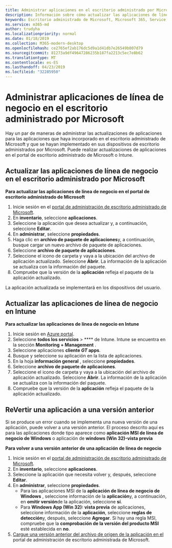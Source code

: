 ```yaml
---
title: Administrar aplicaciones en el escritorio administrado por Microsoft
description: Información sobre cómo actualizar las aplicaciones de línea de negocio que se implementan en dispositivos de escritorio administrados por Microsoft
keywords: Escritorio administrado de Microsoft, Microsoft 365, Service, Documentation
ms.service: m365-md
author: trudyha
ms.localizationpriority: normal
ms.date: 01/18/2019
ms.collection: M365-modern-desktop
ms.openlocfilehash: ce2765ef2ab176dc5d9a1d41db7e26549b007d79
ms.sourcegitcommit: 81273a9df49647286235b187fa2213c5ec7e8b62
ms.translationtype: MT
ms.contentlocale: es-ES
ms.lasthandoff: 04/23/2019
ms.locfileid: "32285950"
---
```

# <a name="manage-line-of-business-apps-in-microsoft-managed-desktop"></a>Administrar aplicaciones de línea de negocio en el escritorio administrado por Microsoft

<!--Application management -->

Hay un par de maneras de administrar las actualizaciones de aplicaciones para las aplicaciones que haya incorporado en el escritorio administrado de Microsoft y que se hayan implementado en sus dispositivos de escritorio administrados por Microsoft. Puede realizar actualizaciones de aplicaciones en el portal de escritorio administrado de Microsoft o Intune. 

<span id="update-app-mmd" />

## <a name="update-line-of-business-apps-in-microsoft-managed-desktop"></a>Actualizar las aplicaciones de línea de negocio en el escritorio administrado por Microsoft

**Para actualizar las aplicaciones de línea de negocio en el portal de escritorio administrado de Microsoft**
1. Inicie sesión en el [portal de administración de escritorio administrado de Microsoft](http://aka.ms/mmdportal).
2. En **inventario**, seleccione **aplicaciones**.  
3. Seleccione la aplicación que desea actualizar y, a continuación, seleccione **Editar**.
4. En **administrar**, seleccione **propiedades**. 
5. Haga clic en **archivo de paquete de aplicaciones**y, a continuación, busque cargar un nuevo archivo de paquete de aplicaciones.
6. Seleccione **archivo de paquete de aplicaciones**.
7. Seleccione el icono de carpeta y vaya a la ubicación del archivo de aplicación actualizado. Seleccione **Abrir**. La información de la aplicación se actualiza con la información del paquete.
8. Compruebe que la versión de la **aplicación** refleja el paquete de la aplicación actualizado. 

La aplicación actualizada se implementará en los dispositivos del usuario.

<span id="update-app-intune" />

## <a name="update-line-of-business-apps-in-intune"></a>Actualizar las aplicaciones de línea de negocio en Intune

**Para actualizar las aplicaciones de línea de negocio en Intune**
1. Inicie sesión en [Azure portal](https://azure.portal.com).
2. Seleccione **todos los servicios** > **** de Intune. Intune se encuentra en la sección **Monitoring + Management** .
3. Seleccione aplicaciones **cliente _GT_ apps**.
4. Busque y seleccione su aplicación en la lista de aplicaciones.
5. En la hoja **información general** , seleccione **propiedades**.
6. Seleccione **archivo de paquete de aplicaciones**.
7. Seleccione el icono de carpeta y vaya a la ubicación del archivo de aplicación actualizado. Seleccione **Abrir**. La información de la aplicación se actualiza con la información del paquete.
8. Compruebe que la versión de la **aplicación** refleja el paquete de la aplicación actualizado.

<span id="roll-back-app-mmd" />

## <a name="roll-back-an-app-to-a-previous-version"></a>ReVertir una aplicación a una versión anterior

Si se produce un error cuando se implementa una nueva versión de una aplicación, puede volver a una versión anterior. El proceso descrito aquí es para las aplicaciones donde tipo aparece como **aplicación MSI de línea de negocio de Windows** o aplicación de **windows (Win 32)-vista previa**

**Para volver a una versión anterior de una aplicación de línea de negocio**

1. Inicie sesión en el [portal de administración de escritorio administrado de Microsoft](http://aka.ms/mmdportal).
2. En **inventario**, seleccione **aplicaciones**.  
3. Seleccione la aplicación que necesita volver y, después, seleccione **Editar**.
4. En **administrar**, seleccione **propiedades**. 
    - Para las aplicaciones MSI de la **aplicación de línea de negocio de Windows** , seleccione información de la **aplicación**y, a continuación, en **omitir versión**de la aplicación, seleccione **sí**.
    - Para **Windows App (Win 32): vista previa** de aplicaciones, seleccione información de la **aplicación**, seleccione **reglas de detección**y, después, seleccione **Agregar**. 
    Si hay una regla MSI, compruebe que la **comprobación de la versión del producto MSI** esté establecida en **no**.
5. [Cargue una versión anterior del archivo de origen de la aplicación en el](../get-started/deploy-apps.md) portal de administración de escritorio administrada de Microsoft.  

